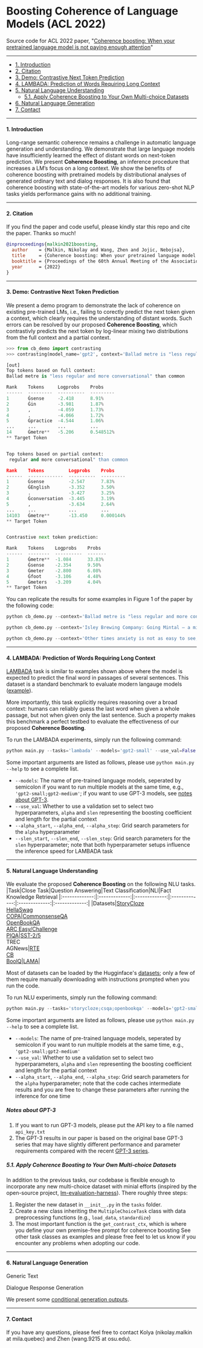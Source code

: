 # Boosting Coherence of Language Models (ACL 2022)

Source code for ACL 2022 paper, "[Coherence boosting: When your pretrained language model is not paying enough attention](https://arxiv.org/abs/2110.08294)"

****

* <a href='#introduction'>1. Introduction</a>
* <a href='#citation'>2. Citation</a>
* <a href='#demo'>3. Demo: Contrastive Next Token Prediction</a>
* <a href='#lambada'>4. LAMBADA: Prediction of Words Requiring Long Context</a>
* <a href='#nlu'>5. Natural Language Understanding</a>
    * <a href='#other_datasets'>5.1. Apply Coherence Boosting to Your Own Multi-choice Datasets</a>
* <a href='#nlg'>6. Natural Language Generation</a>
* <a href='#contact'>7. Contact</a>

****


<span id='introduction'/>

#### 1. Introduction
Long-range semantic coherence remains a challenge in automatic language generation and understanding. We demonstrate that large language models have insufficiently learned the effect of distant words on next-token prediction. We present **Coherence Boosting**, an inference procedure that increases a LM’s focus on a long context. We show the benefits of coherence boosting with pretrained models by distributional analyses of generated ordinary text and dialog responses. It is also found that coherence boosting with state-of-the-art models for various zero-shot NLP tasks yields performance gains with no additional training.
****

<span id='citation'/>

#### 2. Citation
If you find the paper and code useful, please kindly star this repo and cite the paper. Thanks so much!

```bibtex
@inproceedings{malkin2021boosting,
  author    = {Malkin, Nikolay and Wang, Zhen and Jojic, Nebojsa},
  title     = {Coherence boosting: When your pretrained language model is not paying enough attention},
  booktitle = {Proceedings of the 60th Annual Meeting of the Association for Computational Linguistics},
  year      = {2022}
}
```

****

<span id='demo'/>

#### 3. Demo: Contrastive Next Token Prediction
We present a demo program to demonstrate the lack of coherence on existing pre-trained LMs, i.e., failing to corectly predict the next token given a context, which clearly requires the understanding of distant words. Such errors can be resolved by our proposed **Coherence Boosting**, which contrastivly predicts the next token by log-linear mixing two distributions from the full context and a partial context. 

```python
>>> from cb_demo import contrasting
>>> contrasting(model_name='gpt2', context='Ballad metre is "less regular and more conversational" than common metre', --partial_length=8, --alpha=0.5)

[out]
Top tokens based on full context:
Ballad metre is "less regular and more conversational" than common

Rank    Tokens     Logprobs    Probs
------  ---------  ----------  ---------
1       Ġsense     -2.418      8.91%
2       Ġin        -3.981      1.87%
3       ,          -4.059      1.73%
4       .          -4.066      1.72%
5       Ġpractice  -4.544      1.06%
...     ...        ...         ...
14      Ġmetre**   -5.206      0.548512%
** Target Token


Top tokens based on partial context:
 regular and more conversational" than common

Rank    Tokens         Logprobs    Probs
------  -------------  ----------  ---------
1       Ġsense         -2.547      7.83%
2       ĠEnglish       -3.352      3.50%
3       .              -3.427      3.25%
4       Ġconversation  -3.445      3.19%
5       ,              -3.634      2.64%
...     ...            ...         ...
14103   Ġmetre**       -13.450     0.000144%
** Target Token


Contrastive next token prediction:

Rank    Tokens    Logprobs    Probs
------  --------  ----------  -------
1       Ġmetre**  -1.084      33.83%
2       Ġsense    -2.354      9.50%
3       Ġmeter    -2.800      6.08%
4       Ġfoot     -3.106      4.48%
5       Ġmeters   -3.209      4.04%
** Target Token
```

You can replicate the results for some examples in Figure 1 of the paper by the following code:
```python
python cb_demo.py --context='Ballad metre is "less regular and more conversational" than common metre' --model_name='gpt2' --partial_length=8 --alpha=0.5

python cb_demo.py --context='Isley Brewing Company: Going Mintal — a minty milk chocolate stout' --model_name='gpt2' --partial_length=8 --alpha=0.5

python cb_demo.py --context='Other times anxiety is not as easy to see, but can still be just as debilitating' --model_name='gpt2' --partial_length=8 --alpha=0.5

```

****

<span id='lambada'/>

#### 4. LAMBADA: Prediction of Words Requiring Long Context

[LAMBADA](https://arxiv.org/abs/1606.06031) task is similar to examples shown above where the model is expected to predict the final word in passages of several sentences. This dataset is a standard benchmark to evaluate modern langauge models ([example](https://developer.nvidia.com/blog/using-deepspeed-and-megatron-to-train-megatron-turing-nlg-530b-the-worlds-largest-and-most-powerful-generative-language-model/)). 

More importantly, this task explicitly requires reasoning over a broad context: humans can reliably guess the last word when given a whole passage, but not when given only the last sentence. Such a property makes this benchmark a perfect testbed to evaluate the effectiveness of our proposed **Coherence Boosting**. 

To run the LAMBADA experiments, simply run the following command:
```python
python main.py --tasks='lambada' --models='gpt2-small' --use_val=False --alpha_start=1 --alpha_end=1 --alpha_step=0.1 --slen_start=10 --slen_end=10
```
Some important arguments are listed as follows, please use `python main.py --help` to see a complete list.
* `--models`: The name of pre-trained language models, seperated by semicolon if you want to run multiple models at the same time, e.g., `'gpt2-small;gpt2-medium'`; if you want to use GPT-3 models, see <a href='#gpt3_notes'>notes about GPT-3</a>.
* `--use_val`: Whether to use a validation set to select two hyperparameters, `alpha` and `slen` representing the boosting coefficient and length for the partial context
* `--alpha_start`, `--alpha_end`, `--alpha_step`: Grid search parameters for the `alpha` hyperparameter
* `--slen_start`, `--slen_end`, `--slen_step`: Grid search parameters for the `slen` hyperparameter; note that both hyperparameter setups influence the inference speed for LAMBADA task

****

<span id='nlu'/>

#### 5. Natural Language Understanding

We evaluate the proposed **Coherence Boosting** on the following NLU tasks.
|Task|Close Task|Question Answering|Text Classification|NLI|Fact Knowledge Retrieval
|:-------------:|:-------------:|:-------------:|:-------------:|:-------------:|:-------------:|
|Datasets|[StoryCloze](https://cs.rochester.edu/nlp/rocstories/)<br />[HellaSwag](https://rowanzellers.com/hellaswag/)<br />[COPA](https://super.gluebenchmark.com/tasks)|[CommonsenseQA](https://www.tau-nlp.org/commonsenseqa)<br />[OpenBookQA](https://allenai.org/data/open-book-qa)<br />[ARC Easy/Challenge](https://leaderboard.allenai.org/arc_easy)<br />[PIQA](https://yonatanbisk.com/piqa/)|[SST-2/5](https://gluebenchmark.com/tasks)<br />TREC<br />AGNews|[RTE](https://super.gluebenchmark.com/tasks)<br />[CB](https://super.gluebenchmark.com/tasks)<br />[BoolQ](https://super.gluebenchmark.com/tasks)|[LAMA](https://github.com/facebookresearch/LAMA)|

Most of datasets can be loaded by the Hugginface's [datasets](https://huggingface.co/datasets); only a few of them require manually downloading with instructions prompted when you run the code.

To run NLU experiments, simply run the following command:
```python
python main.py --tasks='storycloze;csqa;openbookqa' --models='gpt2-small;gpt2-medium;gpt2-large' --alpha_start=2 --alpha_end=-3 --alpha_step=0.01
```
Some important arguments are listed as follows, please use `python main.py --help` to see a complete list.
* `--models`: The name of pre-trained language models, seperated by semicolon if you want to run multiple models at the same time, e.g., `'gpt2-small;gpt2-medium'`
* `--use_val`: Whether to use a validation set to select two hyperparameters, `alpha` and `slen` representing the boosting coefficient and length for the partial context
* `--alpha_start`, `--alpha_end`, `--alpha_step`: Grid search parameters for the `alpha` hyperparameter; note that the code caches intermediate results and you are free to change these parameters after running the inference for one time

<span id='gpt3_notes'/>

##### Notes about GPT-3
1. If you want to run GPT-3 models, please put the API key to a file named `api_key.txt`
2. The GPT-3 results in our paper is based on the original base GPT-3 series that may have slightly different performance and parameter requirements compared with the recent [GPT-3 series](https://beta.openai.com/docs/engines/gpt-3).


<span id='other_datasets'/>

##### 5.1. Apply Coherence Boosting to Your Own Multi-choice Datasets

In addition to the previous tasks, our codebase is flexible enough to incorporate any new multi-choice dataset with minial efforts (inspired by the open-source project, [lm-evaluation-harness](https://github.com/EleutherAI/lm-evaluation-harness)). There roughly three steps:
1. Register the new dataset in `__init__.py` in the `tasks` folder.
2. Create a new class inheriting the `MultipleChoiceTask` class with data preprocessing functions (e.g., `load_data`, `standardize`)
3. The most important function is the `get_contrast_ctx`, which is where you define your own premise-free prompt for coherence boosting
See other task classes as examples and please free feel to let us know if you encounter any problems when adopting our code. 

****

<span id='nlg'/>

#### 6. Natural Language Generation

Generic Text

Dialogue Response Generation

We present some [conditional generation outputs](https://github.com/zhenwang9102/coherence-boosting/tree/main/generation/outputs). 


****

<span id='contact'/>

#### 7. Contact
If you have any questions, please feel free to contact Kolya (nikolay.malkin at mila.quebec) and Zhen (wang.9215 at osu.edu).

